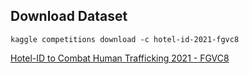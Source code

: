 ## Download Dataset

`kaggle competitions download -c hotel-id-2021-fgvc8`

[Hotel-ID to Combat Human Trafficking 2021 - FGVC8](https://www.kaggle.com/c/hotel-id-2021-fgvc8/data)

